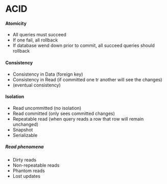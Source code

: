 # ACID

#### Atomicity
- All queries must succeed
- If one fail, all rollback
- If database wend down prior to commit, all succeed queries should rollback

#### Consistency
- Consistency in Data (foreign key)
- Consistency in Read (if committed one tr another will see the changes)
- (eventual consistency)

#### Isolation
- Read uncommitted (no isolation)
- Read committed (only sees committed changes)
- Repeatable read (when query reads a row that row will remain unchanged)
- Snapshot
- Serializable

##### Read phenomena
- Dirty reads 
- Non-repeatable reads
- Phantom reads
- Lost updates
